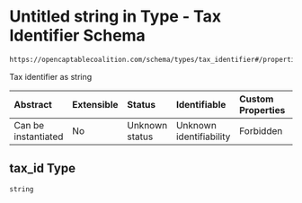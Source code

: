 # Untitled string in Type - Tax Identifier Schema

```txt
https://opencaptablecoalition.com/schema/types/tax_identifier#/properties/tax_id
```

Tax identifier as string

| Abstract            | Extensible | Status         | Identifiable            | Custom Properties | Additional Properties | Access Restrictions | Defined In                                                                        |
| :------------------ | :--------- | :------------- | :---------------------- | :---------------- | :-------------------- | :------------------ | :-------------------------------------------------------------------------------- |
| Can be instantiated | No         | Unknown status | Unknown identifiability | Forbidden         | Allowed               | none                | [TaxID.schema.json*](../../schema/types/TaxID.schema.json "open original schema") |

## tax_id Type

`string`
